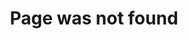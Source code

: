 ---
title: "Page was not found"
pageHeader: "Oops, this page was not found"
permalink: /404.html
layout: 404.njk
---